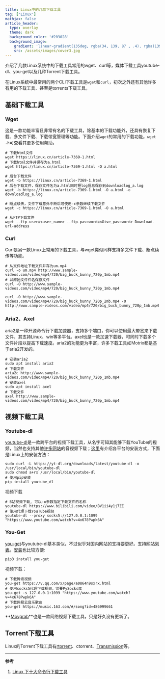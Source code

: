 ```yaml
---
title: Linux中的几款下载工具
tag: ['Linux']
mathjax: false
article_header:
  type: overlay
  theme: dark
  background_color: '#203028'
  background_image:
    gradient: 'linear-gradient(135deg, rgba(34, 139, 87 , .4), rgba(139, 34, 139, .4))'
    src: /assets/images/cover3.jpg
---
```


介绍了几款Linux系统中的下载工具常用的wget、curl等，媒体下载工具youtube-dl、you-get以及几种Torrent下载工具。

<!--more-->
在Linux系统中最常用的两个CLI下载工具是`wget`和`curl`，初次之外还有其他许多有用的下载工具、甚至是torrents下载工具。

## 基础下载工具
### Wget

这是一款功能丰富且非常有名的下载工具，除基本的下载功能外，还具有恢复下载、多文件下载、下载带宽管理等功能。下面介绍`wget`的常用的下载功能，`wget -h`可查看其更多使用帮助。
```shell
# 下载html文件
wget https://linux.cn/article-7369-1.html
# 下载html文件并保存为a.html
wget https://linux.cn/article-7369-1.html -O a.html

# 后台下载文件
wget -b https://linux.cn/article-7369-1.html 
# 后台下载文件，保存文件名为a.html同时把log信息保存到downloadlog_a.log
wget -b https://linux.cn/article-7369-1.html -O a.html -o downloadlog_a.log

# 断点续传，文件下载意外中断后可使用-c参数继续下载文件
wget -c https://linux.cn/article-7369-1.html -O a.html

# 从FTP下载文件
wget --ftp-user=<user_name> --ftp-password=<Give_password> Download-url-address 
```

###  Curl

Curl是另一款Linux上常用的下载工具，与wget类似同样支持多文件下载、断点续传等功能。
```shell
# 从文件地址下载文件并存为um.mp4
curl -o um.mp4 http://www.sample-videos.com/video/mp4/720/big_buck_bunny_720p_1mb.mp4
# 以原始文件件名保存文件
curl -O http://www.sample-videos.com/video/mp4/720/big_buck_bunny_720p_1mb.mp4 

curl -O http://www.sample-videos.com/video/mp4/720/big_buck_bunny_720p_2mb.mp4 -O http://www.sample-videos.com/video/mp4/720/big_buck_bunny_720p_1mb.mp4
```

### Aria2、Axel

aria2是一种开源命令行下载加速器，支持多个端口，你可以使用最大带宽来下载文件，其支持Linux、win等多平台。axel也是一款加速下载器，可同时下载多个文件片段以提高下载速度。aria2的功能更为丰富，许多下载工具如Motrix都是基于aria2开发的。

```shell
# 安装aria2
sudo apt install aria2
# 下载文件
aria2c http://www.sample-videos.com/video/mp4/720/big_buck_bunny_720p_1mb.mp4 
# 安装axel
sudo apt install axel
# 下载文件
axel http://www.sample-videos.com/video/mp4/720/big_buck_bunny_720p_1mb.mp4
```

## 视频下载工具

### Youtube-dl

[youtube-dl](https://ytdl-org.github.io/youtube-dl/index.html)是一款跨平台的视频下载工具，从名字可知其能够下载YouTube的视频，当然也支持其他[许多网站](https://github.com/ytdl-org/youtube-dl/tree/master/youtube_dl/extractor)的音视频下载；[这里](https://github.com/ytdl-org/youtube-dl/blob/master/README.md#installation)有介绍各平台的安装方式，下面是Linux上的安装方法：

```shell
sudo curl -L https://yt-dl.org/downloads/latest/youtube-dl -o /usr/local/bin/youtube-dl
sudo chmod a+rx /usr/local/bin/youtube-dl
# 使用pip安装
pip install youtube_dl
```

视频下载

```shell
# B站视频下载, 可以-o参数指定下载文件的名称
youtube-dl https://www.bilibili.com/video/BV1ii4y1j7ZE
# 使用代理下载YouTube视频
youtube-dl --proxy socks5://127.0.0.1:1099 "https://www.youtube.com/watch?v=4x678Pwpk6A"
```

### You-Get

[you-get](https://github.com/soimort/you-get)与youtube-dl基本类似，不过似乎对国内网站的支持要更好。支持网站[列表](https://you-get.org/#supported-sites)。[安装](https://github.com/soimort/you-get#installation)也比较方便:

```shell
pip3 install you-get
```

视频下载：

```shell
# 下载腾讯视频
you-get https://v.qq.com/x/page/a0864n9sxrx.html
# 使用socks5代理下载视频，需要PySocks库
you-get -s 127.0.0.1:1099 "https://www.youtube.com/watch?v=4x678Pwpk6A"
# 下载网易云音乐歌曲
you-get https://music.163.com/#/song?id=486999661
```
**[Movgrab](https://github.com/ColumPaget/Movgrab)**也是一款网络视频下载工具，只是好久没有更新了。

## Torrent下载工具
Linux的Torrent下载工具有[rtorrent](https://github.com/rakshasa/rtorrent)、ctorrent、[Transmission](https://transmissionbt.com/)等。


---

**参考**

1. [Linux 下十大命令行下载工具](https://linux.cn/article-7369-1.html)
